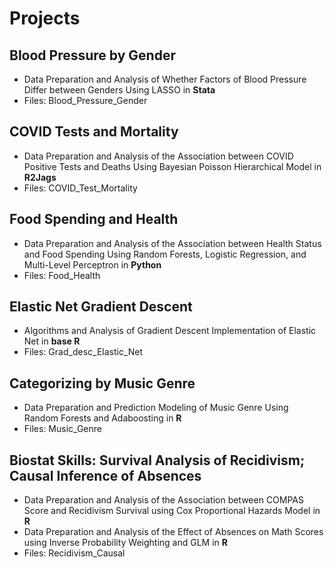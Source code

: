 # Projects

## Blood Pressure by Gender
- Data Preparation and Analysis of Whether Factors of Blood Pressure Differ between Genders Using LASSO in **Stata**
- Files: Blood_Pressure_Gender

## COVID Tests and Mortality
- Data Preparation and Analysis of the Association between COVID Positive Tests and Deaths Using Bayesian Poisson Hierarchical Model in **R2Jags**
- Files: COVID_Test_Mortality

## Food Spending and Health
- Data Preparation and Analysis of the Association between Health Status and Food Spending Using Random Forests, Logistic Regression, and Multi-Level Perceptron in **Python**
- Files: Food_Health

## Elastic Net Gradient Descent
- Algorithms and Analysis of Gradient Descent Implementation of Elastic Net in **base R**
- Files: Grad_desc_Elastic_Net

## Categorizing by Music Genre
- Data Preparation and Prediction Modeling of Music Genre Using Random Forests and Adaboosting in **R**
- Files: Music_Genre

## Biostat Skills: Survival Analysis of Recidivism; Causal Inference of Absences
- Data Preparation and Analysis of the Association between COMPAS Score and Recidivism Survival using Cox Proportional Hazards Model in **R**
- Data Preparation and Analysis of the Effect of Absences on Math Scores using Inverse Probability Weighting and GLM in **R**
- Files: Recidivism_Causal
